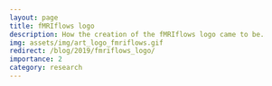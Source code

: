 ```yaml
---
layout: page
title: fMRIflows logo
description: How the creation of the fMRIflows logo came to be.
img: assets/img/art_logo_fmriflows.gif
redirect: /blog/2019/fmriflows_logo/
importance: 2
category: research
---
```

